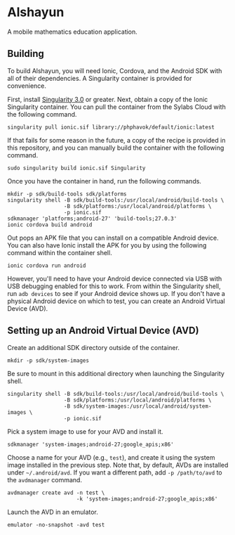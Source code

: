 # Alshayun

A mobile mathematics education application.

## Building

To build Alshayun, you will need Ionic, Cordova, and the Android SDK with all of
their dependencies. A Singularity container is provided for convenience.

First, install [Singularity
3.0](https://www.sylabs.io/guides/3.0/user-guide/installation.html) or greater.
Next, obtain a copy of the Ionic Singularity container. You can pull the
container from the Sylabs Cloud with the following command.

    singularity pull ionic.sif library://phphavok/default/ionic:latest

If that fails for some reason in the future, a copy of the recipe is provided in
this repository, and you can manually build the container with the following
command.

    sudo singularity build ionic.sif Singularity

Once you have the container in hand, run the following commands.

    mkdir -p sdk/build-tools sdk/platforms
    singularity shell -B sdk/build-tools:/usr/local/android/build-tools \
                      -B sdk/platforms:/usr/local/android/platforms \
                      -p ionic.sif
    sdkmanager 'platforms;android-27' 'build-tools;27.0.3'
    ionic cordova build android

Out pops an APK file that you can install on a compatible Android device. You
can also have Ionic install the APK for you by using the following command
within the container shell.

    ionic cordova run android

However, you'll need to have your Android device connected via USB with USB
debugging enabled for this to work. From within the Singularity shell, run `adb
devices` to see if your Android device shows up. If you don't have a physical
Android device on which to test, you can create an Android Virtual Device (AVD).

## Setting up an Android Virtual Device (AVD)

Create an additional SDK directory outside of the container.

    mkdir -p sdk/system-images

Be sure to mount in this additional directory when launching the Singularity
shell.

    singularity shell -B sdk/build-tools:/usr/local/android/build-tools \
                      -B sdk/platforms:/usr/local/android/platforms \
                      -B sdk/system-images:/usr/local/android/system-images \
                      -p ionic.sif

Pick a system image to use for your AVD and install it.

    sdkmanager 'system-images;android-27;google_apis;x86'

Choose a name for your AVD (e.g., `test`), and create it using the system image
installed in the previous step. Note that, by default, AVDs are installed under
`~/.android/avd`. If you want a different path, add `-p /path/to/avd` to the
`avdmanager` command.

    avdmanager create avd -n test \
                          -k 'system-images;android-27;google_apis;x86'

Launch the AVD in an emulator.

    emulator -no-snapshot -avd test

